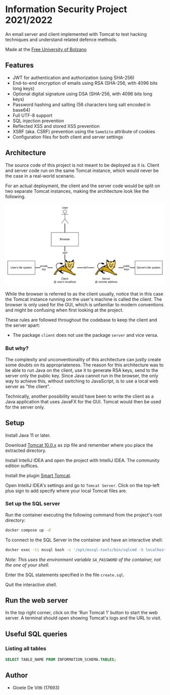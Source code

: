 # Information Security Project 2021/2022

An email server and client implemented with Tomcat to test hacking techniques and understand related defence methods. 

Made at the [Free University of Bolzano](https://unibz.it)

## Features

- JWT for authentication and authorization (using SHA-256)
- End-to-end encryption of emails using RSA (SHA-256, with 4096 bits long keys)
- Optional digital signature using DSA (SHA-256, with 4096 bits long keys)
- Password hashing and salting (56 characters long salt encoded in base64)
- Full UTF-8 support
- SQL injection prevention
- Reflected XSS and stored XSS prevention
- XSRF (aka. CSRF) prevention using the `SameSite` attribute of cookies
- Configuration files for both client and server settings

## Architecture

The source code of this project is not meant to be deployed as it is.
Client and server code run on the same Tomcat instance, which would never be the case in a real-world scenario.

For an actual deployment, the client and the server code would be split on two separate Tomcat instances, making the architecture look like the following.

![architecture](docs/architecture.png)

While the browser is referred to as the client usually, notice that in this case the Tomcat instance running on the user's machine is called the client.
The browser is only used for the GUI, which is unfamiliar to modern conventions and might be confusing when first looking at the project.

These rules are followed throughout the codebase to keep the client and the server apart:
- The package `client` does not use the package `server` and vice versa.

### But why?

The complexity and unconventionality of this architecture can justly create some doubts on its appropriateness. The reason for this architecture was to be able to run Java on the client, use it to generate RSA keys, send to the server only the public key. Since Java cannot run in the browser, the only way to achieve this, without switching to JavaScript, is to use a local web server as "the client".

Technically, another possibility would have been to write the client as a Java application that uses JavaFX for the GUI.
Tomcat would then be used for the server only.

## Setup

Install Java 11 or later.

Download [Tomcat 10.0.x](https://tomcat.apache.org/download-10.cgi) as zip file and remember where you place the 
extracted directory.

Install IntelliJ IDEA and open the project with IntelliJ IDEA. The community edition suffices.

Install the plugin [Smart Tomcat](https://plugins.jetbrains.com/plugin/9492-smart-tomcat).

Open IntelliJ IDEA's settings and go to `Tomcat Server`. Click on the top-left plus sign to add specify where your 
local Tomcat files are.

### Set up the SQL server

Run the container executing the following command from the project's root directory:
```sh
docker compose up -d
```

To connect to the SQL Server in the container and have an interactive shell:

```sh
docker exec -ti mssql bash -c '/opt/mssql-tools/bin/sqlcmd -S localhost -U sa -P "$SA_PASSWORD" -d dev'
```

_Note: This uses the environment variable `SA_PASSWORD` of the container, not the one of your shell._

Enter the SQL statements specified in the file `create.sql`.

Quit the interactive shell.

## Run the web server

In the top right corner, click on the 'Run Tomcat 1' button to start the web server.
A terminal should open showing Tomcat's logs and the URL to visit.

## Useful SQL queries

### Listing all tables

```sql
SELECT TABLE_NAME FROM INFORMATION_SCHEMA.TABLES;
```

## Author

- Gioele De Vitti (17693)